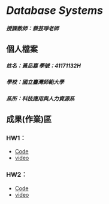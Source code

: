 # ***Database Systems***
##### 授課教師：蔡芸琤老師

## 個人檔案
##### 姓名：黃品嘉 學號：41171132H
##### 學校：國立臺灣師範大學  
##### 系所：科技應用與人力資源系

## 成果(作業)區
### HW1：
-  [Code](https://github.com/huangpinjia/DB-Repo/tree/main/Account%20management) 
-  [video](https://youtu.be/rnTgi4VpvG8"前後端連結測試")
### HW2：
-  [Code](https://github.com/huangpinjia/DB-Repo/tree/main/Account%20management)
-  [video](https://youtu.be/mKoaRB1p6Jg"CRUDandsqljoin")
